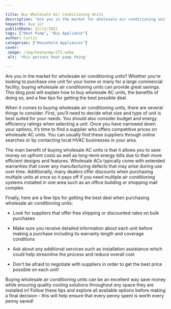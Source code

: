 ```yaml
---

title: Buy Wholesale Air Conditioning Units
description: "Are you in the market for wholesale air conditioning units? Whether you’re looking to purchase one unit for your home or many for ...learn about it in this post"
keywords: buy air
publishDate: 12/12/2022
tags: ["Heat Pump", "Buy Appliance"]
author: Curtis
categories: ["Household Appliances"]
cover: 
 image: /img/heatpump/273.webp
 alt: 'this persons heat pump thing'

---
```


Are you in the market for wholesale air conditioning units? Whether you’re looking to purchase one unit for your home or many for a large commercial facility, buying wholesale air conditioning units can provide great savings. This blog post will explain how to buy wholesale AC units, the benefits of doing so, and a few tips for getting the best possible deal.

When it comes to buying wholesale air conditioning units, there are several things to consider. First, you’ll need to decide what size and type of unit is best suited for your needs. You should also consider budget and energy efficiency ratings when selecting a unit. Once you have narrowed down your options, it’s time to find a supplier who offers competitive prices on wholesale AC units. You can usually find these suppliers through online searches or by contacting local HVAC businesses in your area. 

The main benefit of buying wholesale AC units is that it allows you to save money on upfront costs as well as long-term energy bills due to their more efficient designs and features. Wholesale ACs typically come with extended warranties that cover any manufacturing defects that may arise during use over time. Additionally, many dealers offer discounts when purchasing multiple units at once so it pays off if you need multiple air conditioning systems installed in one area such as an office building or shopping mall complex. 

Finally, here are a few tips for getting the best deal when purchasing wholesale air conditioning units: 

 - Look for suppliers that offer free shipping or discounted rates on bulk purchases 

 - Make sure you receive detailed information about each unit before making a purchase including its warranty length and coverage conditions 

 - Ask about any additional services such as installation assistance which could help streamline the process and reduce overall cost 

 - Don't be afraid to negotiate with suppliers in order to get the best price possible on each unit! 

Buying wholesale air conditioning units can be an excellent way save money while ensuring quality cooling solutions throughout any space they are installed in! Follow these tips and explore all available options before making a final decision – this will help ensure that every penny spent is worth every penny saved!
